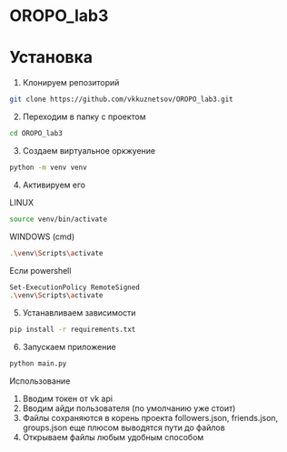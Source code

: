 # OROPO_lab3
# Установка
1. Клонируем репозиторий
```bash
git clone https://github.com/vkkuznetsov/OROPO_lab3.git
```
2. Переходим в папку с проектом
```bash
cd OROPO_lab3
```
3. Создаем виртуальное оркжуение
```bash
python -m venv venv
```
4. Активируем его

LINUX
```bash
source venv/bin/activate
```
WINDOWS (cmd)
```bash
.\venv\Scripts\activate
```
Если powershell
```bash
Set-ExecutionPolicy RemoteSigned
.\venv\Scripts\activate
```
5. Устанавливаем зависимости
```bash
pip install -r requirements.txt
```
6. Запускаем приложение
```bash
python main.py
```
Использование  
1. Вводим токен от vk api
2. Вводим айди пользователя (по умолчанию уже стоит)
3. Файлы сохраняются в корень проекта followers.json, friends.json, groups.json 
еще плюсом выводятся пути до файлов
4. Открываем файлы любым удобным способом